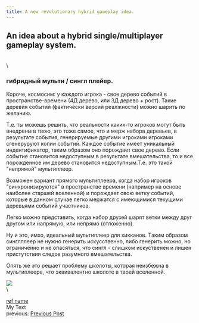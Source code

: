 ```yaml
---
title: A new revolutionary hybrid gameplay idea.
---
```


## An idea about a hybrid single/multiplayer gameplay system.
\
\

### гибридный мульти / сингл плейер.

Короче, космосим: у каждого игрока - свое дерево событий в пространстве-времени (4Д дерево, или 3Д деревo + рост). Такие деревйя событий (фактически версий реалжности) можно шарить по желанию. 

Т.е. ты можешь решить, что реальности каких-то игроков могут быть внедрены в твою, это тоже самое, что и мерж набора деревьев, в результате события, генерируемые другими игроками игроками сгенеруруют копии событий.  Каждое событие имеет уникальный индентификатор, таким образом оно порождает свое дерево.  Если событие становится недоступным в результате вмешательства, то и все порожденное им дерево становится недоступным.Т.е. это такой "непрямой" мультиплеер.

Возможен вариант прямого мультиплеера, когда набор игроков "синхронизируются" в пространстве времени (например на основе наиболее старшей вселенной) и порождает свою ветку событий, которые в данном случае легко мержатся с имеющимися текущими деревьями событий участников.  

Легко можно представить, когда набор друзей шарят ветки между друг другом или напрямую, или непрямо (отложенно). 

Ну и это, имхо, идеальный мультиплеер для хикканов. Tаким образом синглплеер не нужно генерить искусственно, либо генерить можно, но ограниченно и не опасяться, что сингл - слишком искуственен и лишен пристутствия следов разумного вмешательства. 

Oпять же это решает проблему школоты, которая неизбежна в мультиплеере, что эквивалентно школоте в твоей вселенной.

![](../images/my_image.png)
\
\

[ref name](https://ref_link_addres)
\
My Text
\
previous: [Previous Post](../posts/previous_post_name.html)
